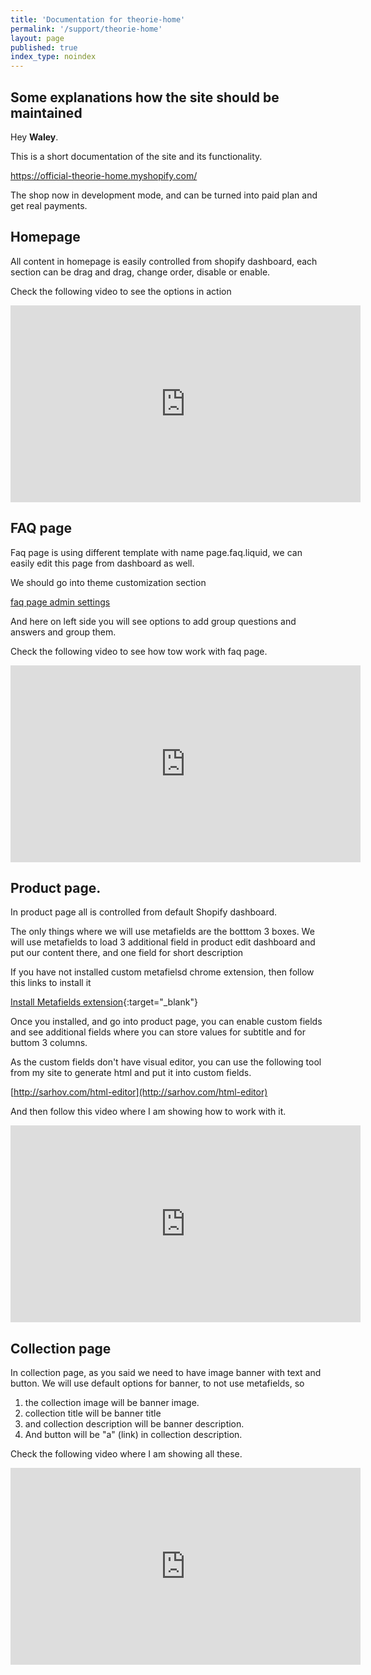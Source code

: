 ```yaml
---
title: 'Documentation for theorie-home'
permalink: '/support/theorie-home'
layout: page
published: true
index_type: noindex
---
```


## Some explanations how the site should be maintained

Hey **Waley**.

This is a short documentation of the site and its functionality.

https://official-theorie-home.myshopify.com/

The shop now in development mode, and can be turned into paid plan and get real payments.

## Homepage             

All content in homepage is easily controlled from shopify dashboard, each section can be drag and drag, change order, disable or enable.

Check the following video to see the options in action

<p>
<div class="videoWrapper">
<iframe width="560" height="315" src="https://www.youtube.com/embed/xS5W3PqzufM" frameborder="0" allow="autoplay; encrypted-media" allowfullscreen></iframe>
</div>
</p>

## FAQ page

Faq page is using different template with name page.faq.liquid, we can easily edit this page from dashboard as well.

We should go into theme customization section

[faq page admin settings](https://official-theorie-home.myshopify.com/admin/themes/12474187818/editor#/pages/frequently-asked-questions)

And here on left side you will see options to add group questions and answers and group them.

Check the following video to see how tow work with faq page.

<p>
  <div class="videoWrapper">
    <iframe width="560" height="315" src="https://www.youtube.com/embed/vsOqojocVks" frameborder="0" allow="autoplay; encrypted-media" allowfullscreen></iframe>
  </div>
</p>

## Product page.

In product page all is controlled from default Shopify dashboard.

The only things where we will use metafields are the botttom 3 boxes. We will use metafields to load 3 additional field in product edit dashboard and put our content there, and one field for short description

If you have not installed custom metafielsd chrome extension, then follow this links to install it

[Install Metafields extension](https://chrome.google.com/webstore/detail/custom-fields-for-shopify/alfplfpobekffinigeidgmmfjollghln?hl=en-GB){:target="_blank"}

Once you installed, and go into product page, you can enable custom fields and see additional fields where you can store values for subtitle and for buttom 3 columns.

As the custom fields don't have visual editor, you can use the following tool from my site to generate html and put it into custom fields.

[http://sarhov.com/html-editor](http://sarhov.com/html-editor)

And then follow this video where I am showing how to work with it.

<p>
  <div class="videoWrapper">
    <iframe width="560" height="315" src="https://www.youtube.com/embed/pCgruLhbHX8" frameborder="0" allow="autoplay; encrypted-media" allowfullscreen></iframe>
  </div>
</p>

## Collection page

In collection page, as you said we need to have image banner with text and button. We will use default options for banner, to not use metafields, so

1. the collection image will be banner image.
2. ‎collection title will be banner title
3. ‎and collection description will be banner description.
4. And button will be "a" (link) in collection description.

Check the following video where I am showing all these.


<p>
  <div class="videoWrapper">
    <iframe width="560" height="315" src="https://www.youtube.com/embed/RljoxttCDns" frameborder="0" allow="autoplay; encrypted-media" allowfullscreen></iframe>
  </div>
</p>
